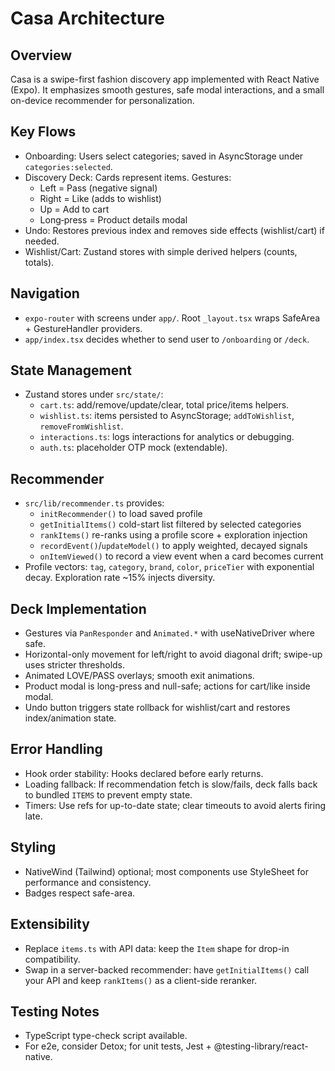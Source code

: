 # Casa Architecture

## Overview
Casa is a swipe-first fashion discovery app implemented with React Native (Expo). It emphasizes smooth gestures, safe modal interactions, and a small on-device recommender for personalization.

## Key Flows
- Onboarding: Users select categories; saved in AsyncStorage under `categories:selected`.
- Discovery Deck: Cards represent items. Gestures:
  - Left = Pass (negative signal)
  - Right = Like (adds to wishlist)
  - Up = Add to cart
  - Long‑press = Product details modal
- Undo: Restores previous index and removes side effects (wishlist/cart) if needed.
- Wishlist/Cart: Zustand stores with simple derived helpers (counts, totals).

## Navigation
- `expo-router` with screens under `app/`. Root `_layout.tsx` wraps SafeArea + GestureHandler providers.
- `app/index.tsx` decides whether to send user to `/onboarding` or `/deck`.

## State Management
- Zustand stores under `src/state/`:
  - `cart.ts`: add/remove/update/clear, total price/items helpers.
  - `wishlist.ts`: items persisted to AsyncStorage; `addToWishlist`, `removeFromWishlist`.
  - `interactions.ts`: logs interactions for analytics or debugging.
  - `auth.ts`: placeholder OTP mock (extendable).

## Recommender
- `src/lib/recommender.ts` provides:
  - `initRecommender()` to load saved profile
  - `getInitialItems()` cold-start list filtered by selected categories
  - `rankItems()` re-ranks using a profile score + exploration injection
  - `recordEvent()`/`updateModel()` to apply weighted, decayed signals
  - `onItemViewed()` to record a view event when a card becomes current
- Profile vectors: `tag`, `category`, `brand`, `color`, `priceTier` with exponential decay. Exploration rate ~15% injects diversity.

## Deck Implementation
- Gestures via `PanResponder` and `Animated.*` with useNativeDriver where safe.
- Horizontal-only movement for left/right to avoid diagonal drift; swipe-up uses stricter thresholds.
- Animated LOVE/PASS overlays; smooth exit animations.
- Product modal is long-press and null-safe; actions for cart/like inside modal.
- Undo button triggers state rollback for wishlist/cart and restores index/animation state.

## Error Handling
- Hook order stability: Hooks declared before early returns.
- Loading fallback: If recommendation fetch is slow/fails, deck falls back to bundled `ITEMS` to prevent empty state.
- Timers: Use refs for up-to-date state; clear timeouts to avoid alerts firing late.

## Styling
- NativeWind (Tailwind) optional; most components use StyleSheet for performance and consistency.
- Badges respect safe-area.

## Extensibility
- Replace `items.ts` with API data: keep the `Item` shape for drop-in compatibility.
- Swap in a server-backed recommender: have `getInitialItems()` call your API and keep `rankItems()` as a client-side reranker.

## Testing Notes
- TypeScript type-check script available.
- For e2e, consider Detox; for unit tests, Jest + @testing-library/react-native.
